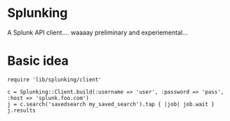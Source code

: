 # Splunking

A Splunk API client.... waaaay preliminary and experiemental...

# Basic idea

    require 'lib/splunking/client'

    c = Splunking::Client.build(:username => 'user', :password => 'pass', :host => 'splunk.foo.com')
    j = c.search('savedsearch my_saved_search').tap { |job| job.wait }
    j.results